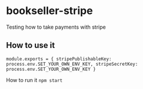 # bookseller-stripe
Testing how to take payments with stripe


## How to use it
``
module.exports = {
    stripePublishableKey: process.env.SET_YOUR_OWN_ENV_KEY,
    stripeSecretKey: process.env.SET_YOUR_OWN_ENV_KEY
}
``

How to run it
``
npm start
``

